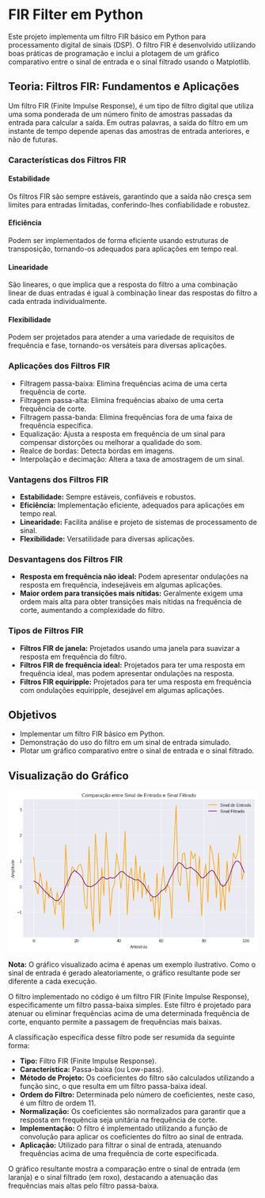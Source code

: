 # FIR Filter em Python

Este projeto implementa um filtro FIR básico em Python para processamento digital de sinais (DSP). O filtro FIR é desenvolvido utilizando boas práticas de programação e inclui a plotagem de um gráfico comparativo entre o sinal de entrada e o sinal filtrado usando o Matplotlib.

## Teoria: Filtros FIR: Fundamentos e Aplicações

Um filtro FIR (Finite Impulse Response), é um tipo de filtro digital que utiliza uma soma ponderada de um número finito de amostras passadas da entrada para calcular a saída. Em outras palavras, a saída do filtro em um instante de tempo depende apenas das amostras de entrada anteriores, e não de futuras.

### Características dos Filtros FIR

#### Estabilidade
Os filtros FIR são sempre estáveis, garantindo que a saída não cresça sem limites para entradas limitadas, conferindo-lhes confiabilidade e robustez.

#### Eficiência
Podem ser implementados de forma eficiente usando estruturas de transposição, tornando-os adequados para aplicações em tempo real.

#### Linearidade
São lineares, o que implica que a resposta do filtro a uma combinação linear de duas entradas é igual à combinação linear das respostas do filtro a cada entrada individualmente.

#### Flexibilidade
Podem ser projetados para atender a uma variedade de requisitos de frequência e fase, tornando-os versáteis para diversas aplicações.

### Aplicações dos Filtros FIR

- Filtragem passa-baixa: Elimina frequências acima de uma certa frequência de corte.
- Filtragem passa-alta: Elimina frequências abaixo de uma certa frequência de corte.
- Filtragem passa-banda: Elimina frequências fora de uma faixa de frequência específica.
- Equalização: Ajusta a resposta em frequência de um sinal para compensar distorções ou melhorar a qualidade do som.
- Realce de bordas: Detecta bordas em imagens.
- Interpolação e decimação: Altera a taxa de amostragem de um sinal.

### Vantagens dos Filtros FIR

- **Estabilidade:** Sempre estáveis, confiáveis ​​e robustos.
- **Eficiência:** Implementação eficiente, adequados para aplicações em tempo real.
- **Linearidade:** Facilita análise e projeto de sistemas de processamento de sinal.
- **Flexibilidade:** Versatilidade para diversas aplicações.

### Desvantagens dos Filtros FIR

- **Resposta em frequência não ideal:** Podem apresentar ondulações na resposta em frequência, indesejáveis em algumas aplicações.
- **Maior ordem para transições mais nítidas:** Geralmente exigem uma ordem mais alta para obter transições mais nítidas na frequência de corte, aumentando a complexidade do filtro.

### Tipos de Filtros FIR

- **Filtros FIR de janela:** Projetados usando uma janela para suavizar a resposta em frequência do filtro.
- **Filtros FIR de frequência ideal:** Projetados para ter uma resposta em frequência ideal, mas podem apresentar ondulações na resposta.
- **Filtros FIR equiripple:** Projetados para ter uma resposta em frequência com ondulações equiripple, desejável em algumas aplicações.


## Objetivos

- Implementar um filtro FIR básico em Python.
- Demonstração do uso do filtro em um sinal de entrada simulado.
- Plotar um gráfico comparativo entre o sinal de entrada e o sinal filtrado.
  
## Visualização do Gráfico

![Gráfico Comparativo](grafico.png)

**Nota:** O gráfico visualizado acima é apenas um exemplo ilustrativo. Como o sinal de entrada é gerado aleatoriamente, o gráfico resultante pode ser diferente a cada execução.

O filtro implementado no código é um filtro FIR (Finite Impulse Response), especificamente um filtro passa-baixa simples. Este filtro é projetado para atenuar ou eliminar frequências acima de uma determinada frequência de corte, enquanto permite a passagem de frequências mais baixas.

A classificação específica desse filtro pode ser resumida da seguinte forma:

- **Tipo:** Filtro FIR (Finite Impulse Response).
- **Característica:** Passa-baixa (ou Low-pass).
- **Método de Projeto:** Os coeficientes do filtro são calculados utilizando a função sinc, o que resulta em um filtro passa-baixa ideal.
- **Ordem do Filtro:** Determinada pelo número de coeficientes, neste caso, é um filtro de ordem 11.
- **Normalização:** Os coeficientes são normalizados para garantir que a resposta em frequência seja unitária na frequência de corte.
- **Implementação:** O filtro é implementado utilizando a função de convolução para aplicar os coeficientes do filtro ao sinal de entrada.
- **Aplicação:** Utilizado para filtrar o sinal de entrada, atenuando frequências acima de uma frequência de corte especificada.

O gráfico resultante mostra a comparação entre o sinal de entrada (em laranja) e o sinal filtrado (em roxo), destacando a atenuação das frequências mais altas pelo filtro passa-baixa.
